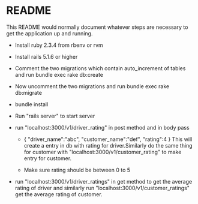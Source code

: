 # README

This README would normally document whatever steps are necessary to get the
application up and running.

* Install ruby 2.3.4 from rbenv or rvm
* Install rails 5.1.6 or higher
* Comment the two migrations which contain auto_increment of tables and run bundle exec rake db:create 
* Now uncomment the two migrations and run bundle exec rake db:migrate
* bundle install
* Run "rails server" to start server
* run "localhost:3000/v1/driver_rating" in post method and in body pass
	*   {
    		"driver_name":"abc",
    		"customer_name":"def",
    		"rating":4
		}
		This will create a entry in db with rating for driver.Similarly do the same thing for customer with "localhost:3000/v1/customer_rating" to make entry for customer.

	* Make sure rating should be between 0 to 5

* run "localhost:3000/v1/driver_ratings" in get method to get the average rating of driver and similarly  	run "localhost:3000/v1/customer_ratings" get the average rating of customer.
